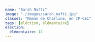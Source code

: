 ```yaml
---
name: "Sarah Nafti"
image: "./images/sarah_nafti.jpg"
classes: "Maman de Charline, en CP-CE1"
tags: [éléction, élémentaire]
election:
  élémentaire: 12
---
```



